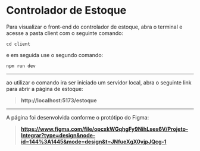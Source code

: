 # Controlador de Estoque

Para visualizar o front-end do controlador de estoque, abra o terminal e acesse a pasta client com o seguinte comando:

```
cd client
```

e em seguida use o segundo comando:

```
npm run dev
```

---

ao utilizar o comando ira ser iniciado um servidor local, abra o seguinte link para abrir a página de estoque:

> **http://localhost:5173/estoque**

---

A página foi desenvolvida conforme o protótipo do Figma: 

> **https://www.figma.com/file/opcxkWGqhgFy9NihLses6V/Projeto-Integrar?type=design&node-id=144%3A1445&mode=design&t=JNfueXgX0vjpJQcg-1**